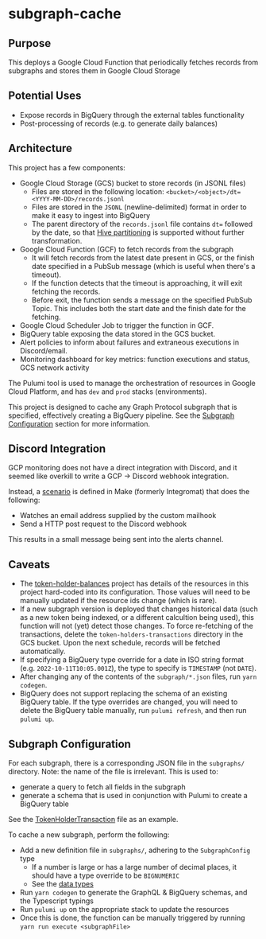 # subgraph-cache

## Purpose

This deploys a Google Cloud Function that periodically fetches records from subgraphs and stores them in Google Cloud Storage

## Potential Uses

- Expose records in BigQuery through the external tables functionality
- Post-processing of records (e.g. to generate daily balances)

## Architecture

This project has a few components:

- Google Cloud Storage (GCS) bucket to store records (in JSONL files)
  - Files are stored in the following location: `<bucket>/<object>/dt=<YYYY-MM-DD>/records.jsonl`
  - Files are stored in the `JSONL` (newline-delimited) format in order to make it easy to ingest into BigQuery
  - The parent directory of the `records.jsonl` file contains `dt=` followed by the date, so that [Hive partitioning](https://cloud.google.com/bigquery/docs/hive-partitioned-queries-gcs#supported_data_layouts) is supported without further transformation.
- Google Cloud Function (GCF) to fetch records from the subgraph
  - It will fetch records from the latest date present in GCS, or the finish date specified in a PubSub message (which is useful when there's a timeout).
  - If the function detects that the timeout is approaching, it will exit fetching the records.
  - Before exit, the function sends a message on the specified PubSub Topic. This includes both the start date and the finish date for the fetching.
- Google Cloud Scheduler Job to trigger the function in GCF.
- BigQuery table exposing the data stored in the GCS bucket.
- Alert policies to inform about failures and extraneous executions in Discord/email.
- Monitoring dashboard for key metrics: function executions and status, GCS network activity

The Pulumi tool is used to manage the orchestration of resources in Google Cloud Platform, and has `dev` and `prod` stacks (environments).

This project is designed to cache any Graph Protocol subgraph that is specified, effectively creating a BigQuery pipeline. See the [Subgraph Configuration](#subgraph-configuration) section for more information.

## Discord Integration

GCP monitoring does not have a direct integration with Discord, and it seemed like overkill to write a GCP -> Discord webhook integration.

Instead, a [scenario](https://us1.make.com/126792/scenarios/446857/edit) is defined in Make (formerly Integromat) that does the following:

- Watches an email address supplied by the custom mailhook
- Send a HTTP post request to the Discord webhook

This results in a small message being sent into the alerts channel.

## Caveats

- The [token-holder-balances](https://github.com/OlympusDAO/token-holder-balances) project has details of the resources in this project hard-coded into its configuration. Those values will need to be manually updated if the resource ids change (which is rare).
- If a new subgraph version is deployed that changes historical data (such as a new token being indexed, or a different calcultion being used), this function will not (yet) detect those changes. To force re-fetching of the transactions, delete the `token-holders-transactions` directory in the GCS bucket. Upon the next schedule, records will be fetched automatically.
- If specifying a BigQuery type override for a date in ISO string format (e.g. `2022-10-11T10:05.001Z`), the type to specify is `TIMESTAMP` (not `DATE`).
- After changing any of the contents of the `subgraph/*.json` files, run `yarn codegen`.
- BigQuery does not support replacing the schema of an existing BigQuery table. If the type overrides are changed, you will need to delete the BigQuery table manually, run `pulumi refresh`, and then run `pulumi up`.

## Subgraph Configuration

For each subgraph, there is a corresponding JSON file in the `subgraphs/` directory. Note: the name of the file is irrelevant. This is used to:

- generate a query to fetch all fields in the subgraph
- generate a schema that is used in conjunction with Pulumi to create a BigQuery table

See the [TokenHolderTransaction](subgraphs/token-holder-transactions.json) file as an example.

To cache a new subgraph, perform the following:

- Add a new definition file in `subgraphs/`, adhering to the `SubgraphConfig` type
  - If a number is large or has a large number of decimal places, it should have a type override to be `BIGNUMERIC`
  - See the [data types](https://cloud.google.com/bigquery/docs/schemas#standard_sql_data_types)
- Run `yarn codegen` to generate the GraphQL & BigQuery schemas, and the Typescript typings
- Run `pulumi up` on the appropriate stack to update the resources
- Once this is done, the function can be manually triggered by running `yarn run execute <subgraphFile>`

